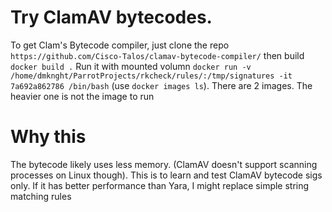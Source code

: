 # Try ClamAV bytecodes.
To get Clam's Bytecode compiler, just clone the repo `https://github.com/Cisco-Talos/clamav-bytecode-compiler/`
then build `docker build .`
Run it with mounted volumn `docker run -v /home/dmknght/ParrotProjects/rkcheck/rules/:/tmp/signatures -it 7a692a862786 /bin/bash` (use `docker images ls`). There are 2 images. The heavier one is not the image to run
# Why this
The bytecode likely uses less memory. (ClamAV doesn't support scanning processes on Linux though). This is to learn and test ClamAV bytecode sigs only. If it has better performance than Yara, I might replace simple string matching rules